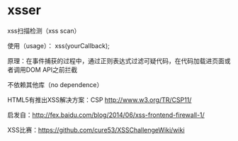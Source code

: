 # xsser
xss扫描检测（xss scan）  

使用（usage）： xss(yourCallback);  

原理：在事件捕获的过程中，通过正则表达式过滤可疑代码，在代码加载进页面或者调用DOM API之前拦截

不依赖其他库（no dependence）

HTML5有推出XSS解决方案：CSP http://www.w3.org/TR/CSP11/  

启发自：http://fex.baidu.com/blog/2014/06/xss-frontend-firewall-1/

XSS比赛：https://github.com/cure53/XSSChallengeWiki/wiki
